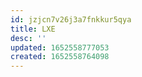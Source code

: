 ```yaml
---
id: jzjcn7v26j3a7fnkkur5qya
title: LXE
desc: ''
updated: 1652558777053
created: 1652558764098
---
```


